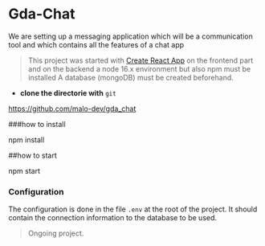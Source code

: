 <h1>Gda-Chat</h1>

<p>We are setting up a messaging application which will be a communication tool and which contains all the features of a chat app</p>


> This project was started with [Create React App](https://github.com/facebook/create-react-app) on the frontend part and on the backend a node 16.x environment but also npm must be installed
> A database (mongoDB) must be created beforehand.

* __clone the directorie with__ ```git```


https://github.com/malo-dev/gda_chat


###how to install

npm install

##how to start

npm start

### Configuration

The configuration is done in the file ```.env``` at the root of the project. It should contain the connection information to the database to be used.

>Ongoing project.
